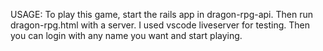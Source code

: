 USAGE: To play this game, start the rails app in dragon-rpg-api. Then run dragon-rpg.html with a server. I used vscode liveserver for testing. 
Then you can login with any name you want and start playing.